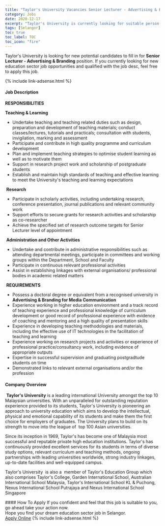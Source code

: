 ```yaml
---
title: "Taylor's University Vacancies Senior Lecturer - Advertising & Branding" 
category: Jobs 
date: 2020-12-17 
excerpt: "Taylor's University is currently looking for suitable person to fill in the Senior Lecturer - Advertising & Branding which positioned at Selangor" 
tags: [Selangor] 
toc: true 
toc_label: TOC 
toc_icon: "fire" 
--- 
```


<p>Taylor's University is looking for new potential candidates to fill in for <b>Senior Lecturer - Advertising & Branding</b> position. If you currently looking for new education sector job opportunities and qualified with the job desc, feel free to apply this job.
</p>{% include link-adsense.html %} 
 <div><div><div><h4>Job Description</h4></div></div><div><div><span><div><div><p><strong>RESPONSIBILITIES</strong></p><p><strong>Teaching &amp; Learning</strong></p><ul><li>Undertake teaching and teaching related duties such as design, preparation and development of teaching materials; conduct classes/lectures, tutorials and practicals; consultation with students, invigilation, marking and assessment</li><li>Participate and contribute in high quality programme and curriculum development</li><li>Plan and implement teaching strategies to optimise student learning as well as to motivate them</li><li>Support in research project work and scholarship of postgraduate students</li><li>Establish and maintain high standards of teaching and effective learning to meet the University's teaching and learning expectations</li></ul><p>&#160;<strong>Research</strong></p><ul><li>Participate in scholarly activities, including undertaking research, conference presentation, journal publications and relevant community work</li><li>Support efforts to secure grants for research activities and scholarship as co-researcher</li><li>Achieve the specified set of research outcome targets for Senior Lecturer level of appointment</li></ul><p>&#160;<strong>Administration and Other Activities</strong></p><ul><li>Undertake and contribute in administrative responsibilities such as attending departmental meetings, participate in committees and working groups within the Department, School and Faculty</li><li>Participate in continuous relevant professional activities</li><li>Assist in establishing linkages with external organisations/ professional bodies in academic related matters</li></ul><p>&#160;<strong>REQUIREMENTS</strong></p><ul><li>Possess a doctoral degree or equivalent from a recognised university in <strong>Advertising &amp; Branding for Media Communication</strong></li><li>Experience working in higher education environment and a track record of teaching experience and professional knowledge of curriculum development or good record of professional experience with evidence of coaching and mentoring and a high quality of presentation skills</li><li>Experience in developing teaching methodologies and materials, including the effective use of IT technologies in the facilitation of teaching and learning</li><li>Experience working on research projects and activities or experience of professional practice/consultancy work, including evidence of appropriate outputs</li><li>Expertise in successful supervision and graduating postgradtude students on time</li><li>Demonstrated links to relevant external organisations and/or the profession</li></ul></div></div></span></div></div></div> 
<div><div><div><h4>Company Overview</h4></div></div><div><div><span><div><div><p>&#160;<strong>Taylor's University</strong> is a leading international University amongst the top 10 Malaysian universities. With an unparalleled for outstanding reputation experience provided to its students, Taylor's University is pioneering an approach to university education which aims to develop the intellectual, physical and emotional capability of its students and make them the first choice for employers of graduates. The University plans to build on its strength to move into the league of&#160; top 100 Asian universities.&#160;</p><p>Since its inception in 1969, Taylor's has become one of Malaysia most successful and reputable private high education institutions. Taylor's has continuously provided excellent services for its students in terms of diverse study options, relevant curriculum and teaching methods, ongoing partnerships with leading universities worldwide, strong industry linkages, up-to-date facilities and well-equipped campus.</p><p>Taylor's University&#160; is also a&#160; member of Taylor's Education Group which also comprises Taylor's College, Garden International School, Australian International School Malaysia, Taylor's International School KL &amp; Puchong, Nexus International School Putrajaya and Nexus International School Singapore</p></div></div></span></div></div></div> 
#### How To Apply 
If you confident and feel that this job is suitable to you, go ahead take your action now. <br/> 
Hope you find your dream education sector job in Selangor. <br/> 
<a href="https://www.jobstreet.com.my/en/job/senior-lecturer-advertising-branding-4445717?jobId=jobstreet-my-job-4445717&sectionRank=15&token=0~45a4a9a4-9228-49ff-9f59-0f7d4a05def7&fr=SRP%20View%20In%20New%20Ta" class="btn btn--info" target="_blank" rel="nofollow noopenner">Apply Online</a> 
{% include link-adsense.html %} 